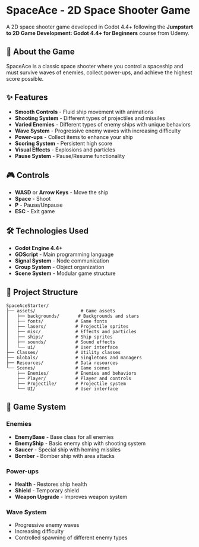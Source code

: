 # SpaceAce - 2D Space Shooter Game

A 2D space shooter game developed in Godot 4.4+ following the **Jumpstart to 2D Game Development: Godot 4.4+ for Beginners** course from Udemy.

## 🚀 About the Game

SpaceAce is a classic space shooter where you control a spaceship and must survive waves of enemies, collect power-ups, and achieve the highest score possible.

## ✨ Features

- **Smooth Controls** - Fluid ship movement with animations
- **Shooting System** - Different types of projectiles and missiles
- **Varied Enemies** - Different types of enemy ships with unique behaviors
- **Wave System** - Progressive enemy waves with increasing difficulty
- **Power-ups** - Collect items to enhance your ship
- **Scoring System** - Persistent high score
- **Visual Effects** - Explosions and particles
- **Pause System** - Pause/Resume functionality

## 🎮 Controls

- **WASD** or **Arrow Keys** - Move the ship
- **Space** - Shoot
- **P** - Pause/Unpause
- **ESC** - Exit game

## 🛠️ Technologies Used

- **Godot Engine 4.4+**
- **GDScript** - Main programming language
- **Signal System** - Node communication
- **Group System** - Object organization
- **Scene System** - Modular game structure

## 📁 Project Structure

```
SpaceAceStarter/
├── assets/                 # Game assets
│   ├── backgrounds/       # Backgrounds and stars
│   ├── fonts/            # Game fonts
│   ├── lasers/           # Projectile sprites
│   ├── misc/             # Effects and particles
│   ├── ships/            # Ship sprites
│   ├── sounds/           # Sound effects
│   └── ui/               # User interface
├── Classes/              # Utility classes
├── Globals/              # Singletons and managers
├── Resources/            # Data resources
└── Scenes/               # Game scenes
    ├── Enemies/          # Enemies and behaviors
    ├── Player/           # Player and controls
    ├── Projectile/       # Projectile system
    └── UI/               # User interface
```

## 🎯 Game System

### Enemies
- **EnemyBase** - Base class for all enemies
- **EnemyShip** - Basic enemy ship with shooting system
- **Saucer** - Special ship with homing missiles
- **Bomber** - Bomber ship with area attacks

### Power-ups
- **Health** - Restores ship health
- **Shield** - Temporary shield
- **Weapon Upgrade** - Improves weapon system

### Wave System
- Progressive enemy waves
- Increasing difficulty
- Controlled spawning of different enemy types
